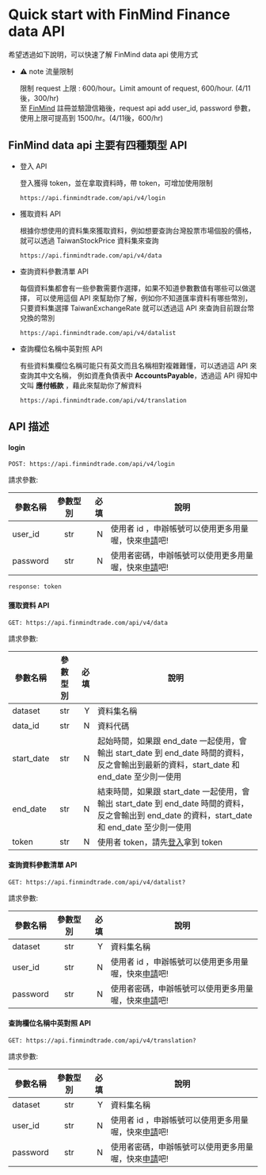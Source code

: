 # Quick start with FinMind Finance data API

希望透過如下說明，可以快速了解 FinMind data api 使用方式

* :warning: note 流量限制

    限制 request 上限 : 600/hour。Limit amount of request, 600/hour. (4/11後，300/hr)<br>
    至 [FinMind](https://finmindtrade.com/register.html) 註冊並驗證信箱後，request api add user_id, password 參數，使用上限可提高到 1500/hr。(4/11後，600/hr)

## FinMind data api 主要有四種類型 API

- 登入 API

    登入獲得 token，並在拿取資料時，帶 token，可增加使用限制
    
    ```
    https://api.finmindtrade.com/api/v4/login
    ```

- 獲取資料 API

    根據你想使用的資料集來獲取資料，例如想要查詢台灣股票市場個股的價格，就可以透過 TaiwanStockPrice 資料集來查詢
    
    ```
    https://api.finmindtrade.com/api/v4/data
    ```

- 查詢資料參數清單 API

    每個資料集都會有一些參數需要作選擇，如果不知道參數數值有哪些可以做選擇，
    可以使用這個 API 來幫助你了解，例如你不知道匯率資料有哪些幣別，
    只要資料集選擇 TaiwanExchangeRate 就可以透過這 API 來查詢目前跟台幣兌換的幣別

    ```
    https://api.finmindtrade.com/api/v4/datalist
    ```

- 查詢欄位名稱中英對照 API

    有些資料集欄位名稱可能只有英文而且名稱相對複雜難懂，可以透過這 API 來查詢其中文名稱，
    例如資產負債表中 **AccountsPayable**，透過這 API 得知中文叫 **應付帳款** ，藉此來幫助你了解資料 

    ```
    https://api.finmindtrade.com/api/v4/translation
    ```

## API 描述

#### login

```
POST: https://api.finmindtrade.com/api/v4/login

```

請求參數:

參數名稱       | 參數型別  | 必填	| 說明
--------------|:-----:|-----:|------------------------
user_id       | str |  N | 使用者 id ，申辦帳號可以使用更多用量喔，快來[申請](https://finmindtrade.com/analysis/#/account/register)吧!
password      | str |  N | 使用者密碼，申辦帳號可以使用更多用量喔，快來[申請](https://finmindtrade.com/analysis/#/account/register)吧!

```
response: token
```


#### 獲取資料 API

```
GET: https://api.finmindtrade.com/api/v4/data

```

請求參數:

參數名稱       | 參數型別  | 必填	| 說明
--------------|:-----:|-----:|------------------------
dataset       | str |  Y | 資料集名稱
data_id       | str |  N | 資料代碼
start_date    | str |  N | 起始時間，如果跟 end_date 一起使用，會輸出 start_date 到 end_date 時間的資料，反之會輸出到最新的資料，start_date 和 end_date 至少則一使用
end_date      | str |  N | 結束時間，如果跟 start_date  一起使用，會輸出 start_date 到 end_date 時間的資料，反之會輸出到 end_date 的資料，start_date 和 end_date 至少則一使用
token         | str |  N | 使用者 token，請先[登入](https://finmind.github.io/login/)拿到 token

#### 查詢資料參數清單 API

```
GET: https://api.finmindtrade.com/api/v4/datalist?
```

請求參數:

參數名稱       | 參數型別  | 必填	| 說明
--------------|:-----:|-----:|------------------------
dataset       | str |  Y | 資料集名稱
user_id       | str |  N | 使用者 id ，申辦帳號可以使用更多用量喔，快來[申請](https://finmindtrade.com/analysis/#/account/register)吧!
password      | str |  N | 使用者密碼，申辦帳號可以使用更多用量喔，快來[申請](https://finmindtrade.com/analysis/#/account/register)吧!

#### 查詢欄位名稱中英對照 API

```
GET: https://api.finmindtrade.com/api/v4/translation?
```

請求參數:

參數名稱       | 參數型別  | 必填	| 說明
--------------|:-----:|-----:|------------------------
dataset       | str |  Y | 資料集名稱
user_id       | str |  N | 使用者 id ，申辦帳號可以使用更多用量喔，快來[申請](https://finmindtrade.com/analysis/#/account/register)吧!
password      | str |  N | 使用者密碼，申辦帳號可以使用更多用量喔，快來[申請](https://finmindtrade.com/analysis/#/account/register)吧!


